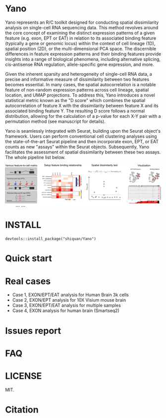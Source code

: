 # Yano
Yano represents an R/C toolkit designed for conducting spatial dissimilarity analysis on single-cell RNA sequencing data. This method revolves around the core concept of examining the distinct expression patterns of a given feature (e.g. exon, EPT or EAT) in relation to its associated binding feature (typically a gene or genomic locus) within the context of cell lineage (1D), spatial position (2D), or the multi-dimensional PCA space. The discernible differences in feature expression patterns and their binding features provide insights into a range of biological phenomena, including alternative splicing, cis-antisense RNA regulation, allele-specific gene expression, and more.

Given the inherent sparsity and heterogeneity of single-cell RNA data, a precise and informative measure of dissimilarity between two features becomes essential. In many cases, the spatial autocorrelation is a notable feature of non-random expression patterns across cell lineage, spatial location, and UMAP projections. To address this, Yano introduces a novel statistical metric known as the "D score" which combines the spatial autocorrelation of feature X with the dissimilarity between feature X and its associated binding feature Y. The resulting D score follows a normal distribution, allowing for the calculation of a p-value for each X-Y pair with a permutation method (see manuscript for details). 

Yano is seamlessly integrated with Seurat, building upon the Seurat object's framework. Users can perform conventional cell clustering analyses using the state-of-the-art Seurat pipeline and then incorporate exon, EPT, or EAT counts as new "assays" within the Seurat objects. Subsequently, Yano facilitates the assessment of spatial dissimilarity between these two assays. The whole pipeline list below.

![pipeline](https://github.com/shiquan/Yano-doc/blob/master/figs/pipeline.png?raw=true)

# INSTALL

```
devtools::install_package("shiquan/Yano")
```

# Quick start

# Real cases
* Case 1, EXON/EPT/EAT analysis for Human Brain 3k cells
* Case 2, EXON/EPT analysis for 10X Visium mouse brain
* Case 3, EXON/EPT/EAT analysis for multiple samples
* Case 4, EXON analysis for human brain (Smartseq2)

# Issues report

# FAQ

# LICENSE
MIT.

# Citation
 


